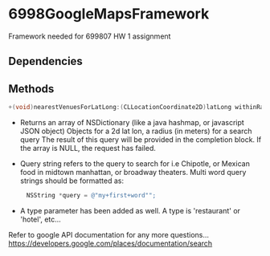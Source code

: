 6998GoogleMapsFramework
=======================

Framework needed for 699807 HW 1 assignment

## Dependencies
      

## Methods
```objective-c
+(void)nearestVenuesForLatLong:(CLLocationCoordinate2D)latLong withinRadius:(double)radius forQuery:(NSString *)query queryType:(NSString *)type googleMapsAPIKey:(NSString *)apiKey searchCompletion:(void (^)(NSMutableArray *results))completionHandler
```

- Returns an array of NSDictionary (like a java hashmap, or javascript JSON object) Objects for a 2d lat lon, a radius (in meters) for a search query
 The result of this query will be provided in the completion block. If the array is NULL, the request has failed.
 
 - Query string refers to the query to search for i.e Chipotle, or Mexican food in midtown manhattan, or broadway theaters. Multi word query strings should be formatted as:
 ```objective-c
      NSString *query = @"my+first+word"";
 ```
 - A type parameter has been added as well. A type is 'restaurant' or 'hotel', etc...    
 
 Refer to google API documentation for any more questions... https://developers.google.com/places/documentation/search
 
